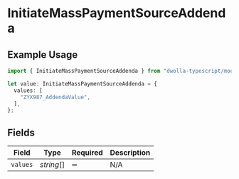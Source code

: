 # InitiateMassPaymentSourceAddenda

## Example Usage

```typescript
import { InitiateMassPaymentSourceAddenda } from "dwolla-typescript/models/operations";

let value: InitiateMassPaymentSourceAddenda = {
  values: [
    "ZYX987_AddendaValue",
  ],
};
```

## Fields

| Field              | Type               | Required           | Description        |
| ------------------ | ------------------ | ------------------ | ------------------ |
| `values`           | *string*[]         | :heavy_minus_sign: | N/A                |